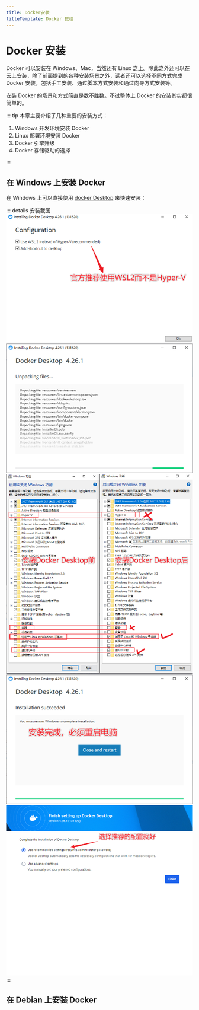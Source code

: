 ```yaml
---
title: Docker安装
titleTemplate: Docker 教程
---
```


# Docker 安装

Docker 可以安装在 Windows、Mac，当然还有 Linux 之上。除此之外还可以在云上安装，除了前面提到的各种安装场景之外，读者还可以选择不同方式完成 Docker 安装，包括手工安装、通过脚本方式安装和通过向导方式安装等。

安装 Docker 的场景和方式简直是数不胜数。不过整体上 Docker 的安装其实都很简单的。

::: tip 本章主要介绍了几种重要的安装方式：

1. Windows 开发环境安装 Docker
2. Linux 部署环境安装 Docker
3. Docker 引擎升级
4. Docker 存储驱动的选择

:::

## 在 Windows 上安装 Docker

在 Windows 上可以直接使用 [docker Desktop](https://docs.docker.com/desktop/install/windows-install/) 来快速安装：

::: details 安装截图
![](/assets/docker/004.png)
![](/assets/docker/005.png)
![](/assets/docker/006.png)
![](/assets/docker/007.png)
![](/assets/docker/008.png)
:::

## 在 Debian 上安装 Docker
